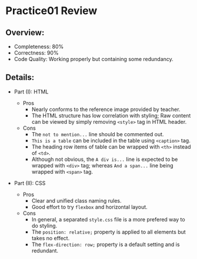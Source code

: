 # Practice01 Review

## Overview:

* Completeness: 80%
* Correctness: 90%
* Code Quality: Working properly but containing some redundancy.

## Details:
* Part (I): HTML

  * Pros
    * Nearly conforms to the reference image provided by teacher.
    * The HTML structure has low correlation with styling; Raw content can be viewed by simply removing `<style>` tag in HTML header.
  * Cons
    * The `not to mention...` line should be commented out.
    * `This is a table` can be included in the table using `<caption>` tag.
    * The heading row items of table can be wrapped with `<th>` instead of `<td>`.
    * Although not obvious, the `A div is...` line is expected to be wrapped with `<div>` tag; whereas `And a span...` line being wrapped with `<span>` tag.

* Part (II): CSS

  * Pros
    * Clear and unified class naming rules.
    * Good effort to try `flexbox` and horizontal layout.
  * Cons
    * In general, a separated `style.css` file is a more prefered way to do styling.
    * The `position: relative;` property is applied to all elements but takes no effect.
    * The `flex-direction: row;` property is a default setting and is redundant.




